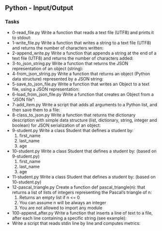 <h2>Python - Input/Output</h2>
<h3> Tasks </h3>
<ul>
<li>0-read_file.py  Write a function that reads a text file (UTF8) and prints it to stdout:</li>
<li>1-write_file.py  Write a function that writes a string to a text file (UTF8) and returns the number of characters written:</li>
<li>2-append_write.py Write a function that appends a string at the end of a text file (UTF8) and returns the number of characters added:</li>
<li>3-to_json_string.py  Write a function that returns the JSON representation of an object (string):</li>
<li>4-from_json_string.py Write a function that returns an object (Python data structure) represented by a JSON string:</li>
<li>5-save_to_json_file.py Write a function that writes an Object to a text file, using a JSON representation:</li>
<li>6-load_from_json_file.py Write a function that creates an Object from a “JSON file”:</li>
<li>7-add_item.py Write a script that adds all arguments to a Python list, and then save them to a file:</li>
<li>8-class_to_json.py Write a function that returns the dictionary description with simple data structure (list, dictionary, string, integer and boolean) for JSON serialization of an object:</li>
<li>9-student.py Write a class Student that defines a student by:
<ol>
<li>first_name</li>
<li>last_name</li>
<li>age</li>
</ol>
</li>
<li>10-student.py Write a class Student that defines a student by: (based on 9-student.py)
<ol>
<li>first_name</li>
<li>last_name</li>
<li>age</li>
</ol></li>

<li>11-student.py Write a class Student that defines a student by: (based on 10-student.py)</li>
<li>12-pascal_triangle.py Create a function def pascal_triangle(n): that returns a list of lists of integers representing the Pascal’s triangle of n:
<ol>
<li>Returns an empty list if n <= 0</li>
<li>You can assume n will be always an integer</li>
<li>You are not allowed to import any module
</li>
</ol></li>
<li>100-append_after.py Write a function that inserts a line of text to a file, after each line containing a specific string (see example):</li>
<li>Write a script that reads stdin line by line and computes metrics:</li>
</ul>
